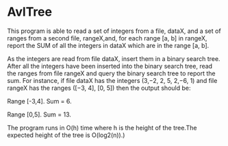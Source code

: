 # AvlTree

This program is able to read a set of integers from a file, dataX, and a set of ranges from a second file, rangeX,and, for each range [a, b] in rangeX, report the SUM of all the integers in dataX which are in the range [a, b].


As the integers are read from file dataX, insert them in a binary search tree. After all the integers have been inserted into the binary search tree, read the ranges from file rangeX and query the binary search tree to report the sum. For instance, if file dataX has the integers (3,−2, 2, 5, 2,−6, 1) and file rangeX has the ranges ([−3, 4], [0, 5]) then the output should be:


Range [-3,4]. Sum = 6.


Range [0,5]. Sum = 13.


The program runs in O(h) time where h is the height of the tree.The expected height of the tree is O(log2(n)).)

